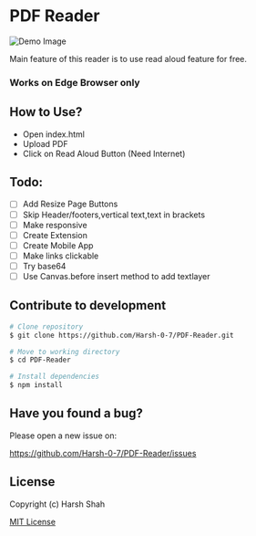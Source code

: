 # PDF Reader

![Demo Image](./Demo.png)

Main feature of this reader is to use read aloud feature for free.

### Works on Edge Browser only

## How to Use?

- Open index.html
- Upload PDF
- Click on Read Aloud Button (Need Internet)

## Todo:

- [ ] Add Resize Page Buttons
- [ ] Skip Header/footers,vertical text,text in brackets
- [ ] Make responsive
- [ ] Create Extension
- [ ] Create Mobile App
- [ ] Make links clickable
- [ ] Try base64
- [ ] Use Canvas.before insert method to add textlayer

## Contribute to development

```bash
# Clone repository
$ git clone https://github.com/Harsh-0-7/PDF-Reader.git

# Move to working directory
$ cd PDF-Reader

# Install dependencies
$ npm install
```

## Have you found a bug?

Please open a new issue on:

https://github.com/Harsh-0-7/PDF-Reader/issues

## License

Copyright (c) Harsh Shah

[MIT License](http://en.wikipedia.org/wiki/MIT_License)
